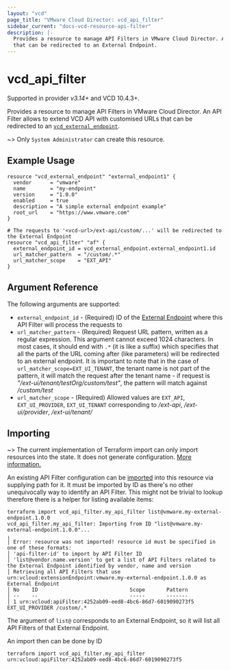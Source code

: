 ```yaml
---
layout: "vcd"
page_title: "VMware Cloud Director: vcd_api_filter"
sidebar_current: "docs-vcd-resource-api-filter"
description: |-
  Provides a resource to manage API Filters in VMware Cloud Director. An API Filter allows to extend VCD API with customised URLs
  that can be redirected to an External Endpoint.
---
```


# vcd\_api\_filter

Supported in provider *v3.14+* and VCD 10.4.3+.

Provides a resource to manage API Filters in VMware Cloud Director. An API Filter allows to extend VCD API with customised URLs
that can be redirected to an [`vcd_external_endpoint`](/providers/vmware/vcd/latest/docs/resources/external_endpoint).

~> Only `System Administrator` can create this resource.

## Example Usage

```hcl
resource "vcd_external_endpoint" "external_endpoint1" {
  vendor      = "vmware"
  name        = "my-endpoint"
  version     = "1.0.0"
  enabled     = true
  description = "A simple external endpoint example"
  root_url    = "https://www.vmware.com"
}

# The requests to '<vcd-url>/ext-api/custom/...' will be redirected to the External Endpoint
resource "vcd_api_filter" "af" {
  external_endpoint_id = vcd_external_endpoint.external_endpoint1.id
  url_matcher_pattern  = "/custom/.*"
  url_matcher_scope    = "EXT_API"
}

```

## Argument Reference

The following arguments are supported:

* `external_endpoint_id` - (Required) ID of the [External Endpoint](/providers/vmware/vcd/latest/docs/resources/external_endpoint) where this API Filter will process the requests to
* `url_matcher_pattern` - (Required) Request URL pattern, written as a regular expression. This argument cannot exceed 1024 characters.
  In most cases, it should end with `.*` (it is like a suffix) which specifies that all the parts of the URL coming after (like parameters) will be redirected to an external endpoint.
  It is important to note that in the case of `url_matcher_scope=EXT_UI_TENANT`, the tenant name is not part of the pattern, it will match the request after the tenant name - if request
  is *"/ext-ui/tenant/testOrg/custom/test"*, the pattern will match against */custom/test*
* `url_matcher_scope` - (Required) Allowed values are `EXT_API`, `EXT_UI_PROVIDER`, `EXT_UI_TENANT` corresponding to
 */ext-api*, */ext-ui/provider*, */ext-ui/tenant/<tenant-name>*

## Importing

~> The current implementation of Terraform import can only import resources into the state.
It does not generate configuration. [More information.](https://www.terraform.io/docs/import/)

An existing API Filter configuration can be [imported][docs-import] into this resource via
supplying path for it. It must be imported by ID as there's no other unequivocally way to identify an API Filter.
This might not be trivial to lookup therefore there is a helper for listing available items:

```
terraform import vcd_api_filter.my_api_filter list@vmware.my-external-endpoint.1.0.0
vcd_api_filter.my_api_filter: Importing from ID "list@vmware.my-external-endpoint.1.0.0"...
╷
│ Error: resource was not imported! resource id must be specified in one of these formats:
│ 'api-filter-id' to import by API Filter ID
│ 'list@vendor.name.version' to get a list of API Filters related to the External Endpoint identified by vendor, name and version
│ Retrieving all API Filters that use urn:vcloud:extensionEndpoint:vmware.my-external-endpoint.1.0.0 as External Endpoint
│ No	ID								Scope		Pattern
│ --	--								-----		-------
│ 1	urn:vcloud:apiFilter:4252ab09-eed8-4bc6-86d7-6019090273f5	EXT_UI_PROVIDER	/custom/.*
```

The argument of `list@` corresponds to an External Endpoint, so it will list all API Filters of that External Endpoint.

An import then can be done by ID

```
terraform import vcd_api_filter.my_api_filter urn:vcloud:apiFilter:4252ab09-eed8-4bc6-86d7-6019090273f5
```

[docs-import]: https://www.terraform.io/docs/import/